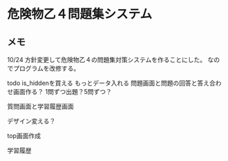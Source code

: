 # 危険物乙４問題集システム

## メモ
10/24 
方針変更して危険物乙４の問題集対策システムを作ることにした。
なのでプログラムを改修する。

todo
is_hiddenを買える
もっとデータ入れる
問題画面と問題の回答と答え合わせ画面作る？
1問ずつ出題？5問ずつ？

質問画面と学習履歴画面

デザイン変える？

top画面作成

学習履歴
